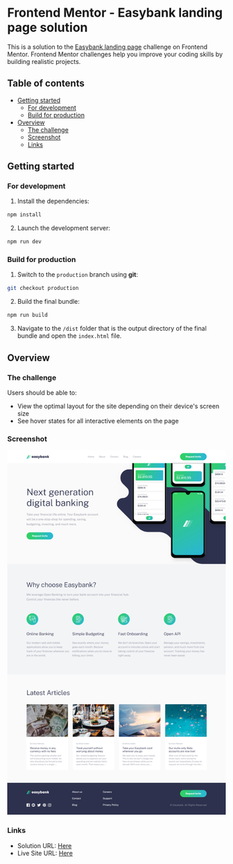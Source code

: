 # Frontend Mentor - Easybank landing page solution

This is a solution to the [Easybank landing page](https://www.frontendmentor.io/challenges/easybank-landing-page-WaUhkoDN) challenge on Frontend Mentor. Frontend Mentor challenges help you improve your coding skills by building realistic projects.

## Table of contents

- [Getting started](#getting-started)
  - [For development](#for-development)
  - [Build for production](#build-for-production)
- [Overview](#overview)
  - [The challenge](#the-challenge)
  - [Screenshot](#screenshot)
  - [Links](#links)

## Getting started

### For development

1. Install the dependencies:

```bash
npm install
```

2. Launch the development server:

```bash
npm run dev
```

### Build for production

1. Switch to the `production` branch using **git**:

```bash
git checkout production
```

2. Build the final bundle:

```bash
npm run build
```

3. Navigate to the `/dist` folder that is the output directory of the final bundle and open the `index.html` file.

## Overview

### The challenge

Users should be able to:

- View the optimal layout for the site depending on their device's screen size
- See hover states for all interactive elements on the page

### Screenshot

![Screenshot the solution](./screenshot.png)

### Links

- Solution URL: [Here](https://www.frontendmentor.io/challenges/easybank-landing-page-WaUhkoDN)
- Live Site URL: [Here](https://easybank-landing-page-amazingtool777.netlify.app/)
